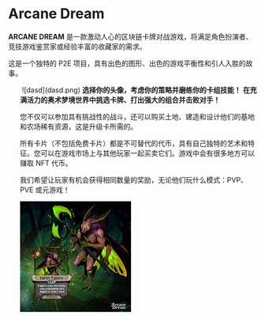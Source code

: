 # Arcane Dream

<p><strong>ARCANE DREAM</strong> 是一款激动人心的区块链卡牌对战游戏，将满足角色扮演者、竞技游戏鉴赏家或经验丰富的收藏家的需求。&nbsp;</p>
<p>这是一个独特的 P2E 项目，具有出色的图形、出色的游戏平衡性和引人入胜的故事。&nbsp;</p>
<ul>
​    ![dasd](dasd.png)
<strong>选择你的头像，考虑你的策略并磨练你的卡组技能！</strong>
<strong>在充满活力的奥术梦境世界中挑选卡牌、打出强大的组合并击败对手！</strong>

<p>您不仅可以参加具有挑战性的战斗，还可以购买土地、建造和设计他们的基地和农场稀有资源，这是升级卡所需的。&nbsp;</p>
<p>所有卡片（不包括免费卡片）都是不可替代的代币，具有自己独特的艺术和特征。您可以在游戏市场上与其他玩家一起买卖它们。游戏中会有很多地方可以赚取 NFT 代币。&nbsp;</p>
<p>我们希望让玩家有机会获得相同数量的奖励，无论他们玩什么模式：PVP、PVE 或元游戏！</p>

![dsjk](dsjk.png)
